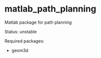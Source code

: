 # matlab_path_planning
Matlab package for path planning

Status: unstable


Required packages:
- geom3d